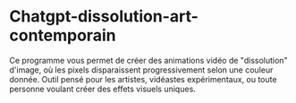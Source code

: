 # Chatgpt-dissolution-art-contemporain
Ce programme vous permet de créer des animations vidéo de "dissolution" d'image, où les pixels disparaissent progressivement selon une couleur donnée.  Outil pensé pour les artistes, vidéastes expérimentaux, ou toute personne voulant créer des effets visuels uniques.
